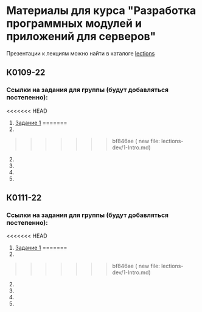 # Материалы для курса "Разработка программных модулей и приложений для серверов"

Презентации к лекциям можно найти в каталоге [lections](/lections/)

## К0109-22

### Ссылки на задания для группы (будут добавляться постепенно):
<<<<<<< HEAD
1. [Задание 1](https://classroom.github.com/a/MrURiODj)
=======
1. 
>>>>>>> bf846ae (	new file:   lections-dev/1-Intro.md)
2. 
3. 
4. 
5. 

## К0111-22

### Ссылки на задания для группы (будут добавляться постепенно):
<<<<<<< HEAD
1. [Задание 1](https://classroom.github.com/a/750j4GF2)
=======
1. 
>>>>>>> bf846ae (	new file:   lections-dev/1-Intro.md)
2. 
3. 
4. 
5. 
